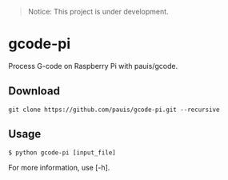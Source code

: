 > Notice: This project is under development.

# gcode-pi
Process G-code on Raspberry Pi with pauis/gcode.

## Download
    git clone https://github.com/pauis/gcode-pi.git --recursive

## Usage
    $ python gcode-pi [input_file]
For more information, use [-h].
